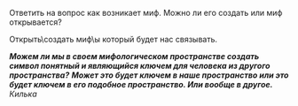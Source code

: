Ответить на вопрос как возникает миф. Можно ли его создать или миф открывается?

Открыть\создать миф\ы который будет нас связывать.

***Можем ли мы в своем мифологическом пространстве создать символ понятный и являющийся ключем для человека из другого пространства?***
***Может это будет ключем в наше пространство или это будет ключем в его подобное пространство. Или вообще в другое.*** *Килька*
